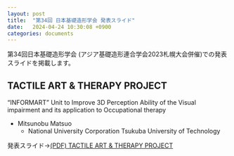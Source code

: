 ```yaml
---
layout: post
title:  "第34回 日本基礎造形学会 発表スライド"
date:   2024-04-24 10:30:08 +0900
categories: documents
---
```

第34回日本基礎造形学会 (アジア基礎造形連合学会2023札幌大会併催)での発表スライドを掲載します。

## TACTILE ART & THERAPY PROJECT
“INFORMART” Unit to Improve 3D Perception Ability of the Visual impairment and its application to Occupational therapy

- Mitsunobu Matsuo
	- National University Corporation Tsukuba University of Technology


発表スライド→[(PDF) TACTILE ART & THERAPY PROJECT](https://github.com/kanahori/kanahori.github.io/blob/b6a627dc508100680b255803f07788f979fa911a/assets/TACTILE%20ART%20%26%20THERAPY%20PROJECT.pdf)